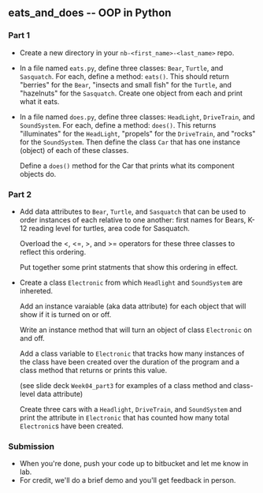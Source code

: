 ## eats_and_does -- OOP in Python

### Part 1

* Create a new directory in your `nb-<first_name>-<last_name>` repo.

* In a file named `eats.py`, define three classes: `Bear`, `Turtle`, and 
`Sasquatch`. For each, define a method: `eats()`. This should return "berries" for the `Bear`, "insects and small fish" for the `Turtle`, and "hazelnuts" for the `Sasquatch`. Create one object from each and print what it eats.

* In a file named `does.py`, define three classes: `HeadLight`, `DriveTrain`, and `SoundSystem`. For each, define a method: `does()`. This returns "illuminates" for the `HeadLight`, "propels" for the `DriveTrain`, and "rocks" for the `SoundSystem`. Then define the class `Car` that has one instance (object) of each of these classes.

  Define a `does()` method for the Car that prints what its component objects do.


### Part 2

* Add data attributes to `Bear`, `Turtle`, and `Sasquatch` that can be used to order instances of each relative to one another: first names for Bears, K-12 reading level for turtles, area code for Sasquatch.

  Overload the <, <=, >, and >= operators for these three classes to reflect this ordering.

  Put together some print statments that show this ordering in effect.

* Create a class `Electronic` from which `Headlight` and `SoundSystem` are inhereted. 

  Add an instance varaiable (aka data attribute) for each object that will show if it is turned on or off. 

  Write an instance method that will turn an object of class `Electronic` on and off.

  Add a class variable to `Electronic` that tracks how many instances of the class have been created over the duration of the program and a class method that returns or prints this value.

  (see slide deck `Week04_part3` for examples of a class method and class-level data attribute) 

  Create three cars with a `Headlight`, `DriveTrain`, and `SoundSystem` and print the attribute in `Electronic` that has counted how many total `Electronic`s have been created.

### Submission

* When you're done, push your code up to bitbucket and let me know in lab.
* For credit, we'll do a brief demo and you'll get feedback in person.
